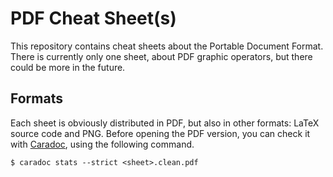 # PDF Cheat Sheet(s)

This repository contains cheat sheets about the Portable Document Format.
There is currently only one sheet, about PDF graphic operators, but there could be more in the future.

## Formats

Each sheet is obviously distributed in PDF, but also in other formats: LaTeX source code and PNG.
Before opening the PDF version, you can check it with [Caradoc](https://github.com/ANSSI-FR/caradoc), using the following command.

```
$ caradoc stats --strict <sheet>.clean.pdf
```

